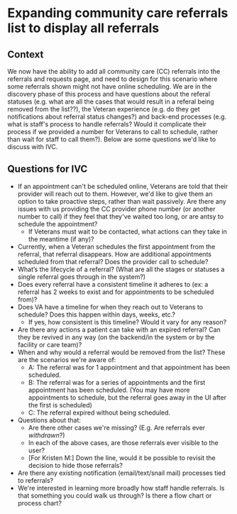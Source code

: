 # Expanding community care referrals list to display all referrals

## Context
We now have the ability to add all community care (CC) referrals into the referrals and requests page, and need to design for this scenario where some referrals shown might not have online scheduling. We are in the discovery phase of this process and have questions about the referal statuses (e.g. what are all the cases that would result in a referal being removed from the list??), the Veteran experience (e.g. do they get notifications about referral status changes?) and back-end processes (e.g. what is staff's process to handle referrals? Would it complicate their process if we provided a number for Veterans to call to schedule, rather than wait for staff to call them?). Below are some questions we'd like to discuss with IVC.

## Questions for IVC
- If an appointment can't be scheduled online, Veterans are told that their provider will reach out to them. However, we'd like to give them an option to take proactive steps, rather than wait passively. Are there any issues with us providing the CC provider phone number (or another number to call) if they feel that they've waited too long, or are antsy to schedule the appointment?
  - If Veterans must wait to be contacted, what actions can they take in the meantime (if any)?
- Currently, when a Veteran schedules the first appointment from the referral, that referral disappears. How are additional appointments scheduled from that referral? Does the provider call to schedule? 
-  What’s the lifecycle of a referral? (What are all the stages or statuses a single referral goes through in the system?)
  - Does every referral have a consistent timeline it adheres to (ex: a referral has 2 weeks to exist and for appointments to be scheduled from)?
- Does VA have a timeline for when they reach out to Veterans to schedule? Does this happen within days, weeks, etc.?
  - If yes, how consistent is this timeline? Would it vary for any reason?
- Are there any actions a patient can take with an expired referral? Can they be revived in any way (on the backend/in the system or by the facility or care team)?
- When and why would a referral would be removed from the list? These are the scenarios we're aware of:
  - A: The referral was for 1 appointment and that appointment has been scheduled.
  - B: The referral was for a series of appointments and the first appointment has been scheduled. (You may have more appointments to schedule, but the referral goes away in the UI after the first is scheduled)
  - C: The referral expired without being scheduled.
- Questions about that:
  - Are there other cases we're missing? (E.g. Are referrals ever _withdrawn_?)
  - In each of the above cases, are those referrals ever visible to the user?
  - [For Kristen M:] Down the line, would it be possible to revisit the decision to hide those referrals?
- Are there any existing notification (email/text/snail mail) processes tied to referrals?
- We're interested in learning more broadly how staff handle referrals. Is that something you could walk us through? Is there a flow chart or process chart?
